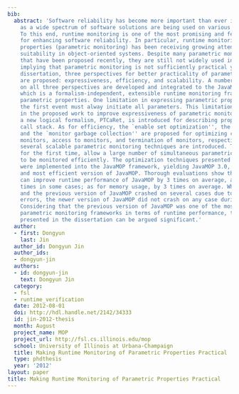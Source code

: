 ```yaml
---
bib:
  abstract: 'Software reliability has become more important than ever in recent years,
    as a wide spectrum of software solutions are being used on various platforms.
    To this end, runtime monitoring is one of the most promising and feasible solutions
    for enhancing software reliability. In particular, runtime monitoring of parametric
    properties (parametric monitoring) has been receiving growing attention for its
    suitability in object-oriented systems. Despite many parametric monitoring approaches
    that have been proposed recently, they are still not widely used in real applications,
    implying that parametric monitoring is not sufficiently practical yet. In this
    dissertation, three perspectives for better practicality of parametric monitoring
    are proposed: expressiveness, efficiency, and scalability. A number of techniques
    on all three perspectives are developed and integrated to the JavaMOP framework,
    which is a formalism-independent, extensible runtime monitoring framework for
    parametric properties. One limitation in expressing parametric properties is that
    the first event must alway initiate all parameters. This limitation is removed
    in the proposed work to improve expressiveness of parametric monitoring. Further,
    a new logical formalism, PTCaRet, is introduced for describing properties of the
    call stack. As for efficiency, the `enable set optimization'', the `indexing cache'',
    and the `monitor garbage collection'' are proposed for optimizing creation of
    monitors, access to monitors, and termination of monitors, respectively. In addition,
    several scalable parametric monitoring techniques are introduced. These techniques,
    for the first time, allow a large number of simultaneous parametric specifications
    to be monitored efficiently. The optimization techniques presented in this dissertation
    were implemented into the JavaMOP framework, yielding JavaMOP 3.0, the latest
    and most efficient version of JavaMOP. Thorough evaluations show that these techniques
    can improve runtime performance of JavaMOP by 3 times on average, and up to 63
    times in some cases; as for memory usage, by 3 times on average. While Tracematches
    and the previous version of JavaMOP crashed on several cases due to out of memory
    errors, the newer version of JavaMOP did not crash on any case during the evaluations.
    Considering that the previous version of JavaMOP was one of the most efficient
    parametric monitoring frameworks in terms of runtime performance, the results
    presented in the dissertation can be argued significant.'
  author:
  - first: Dongyun
    last: Jin
  author_id: Dongyun Jin
  author_ids:
  - dongyun-jin
  authors:
  - id: dongyun-jin
    text: Dongyun Jin
  category:
  - fsl
  - runtime_verification
  date: 2012-08-01
  doi: http://hdl.handle.net/2142/34333
  id: jin-2012-thesis
  month: August
  project_name: MOP
  project_url: http://fsl.cs.illinois.edu/mop
  school: University of Illinois at Urbana-Champaign
  title: Making Runtime Monitoring of Parametric Properties Practical
  type: phdthesis
  year: '2012'
layout: paper
title: Making Runtime Monitoring of Parametric Properties Practical
---
```

